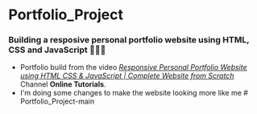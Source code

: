 # Portfolio_Project
### Building a resposive personal portfolio website using HTML, CSS and JavaScript :hammer::hammer::hammer:
*  Portfolio build from the video _[Responsive Personal Portfolio Website using HTML CSS & JavaScript | Complete Website from Scratch](https://www.youtube.com/watch?v=VoogNBSnpcA&t=3889s&ab_channel=OnlineTutorials)_ Channel **Online Tutorials**.
*  I'm doing some changes to make the website looking more like me
#   P o r t f o l i o _ P r o j e c t - m a i n  
 